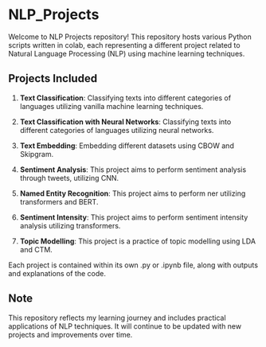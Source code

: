 # NLP_Projects
Welcome to NLP Projects repository! This repository hosts various Python scripts written in colab, each representing a different project related to Natural Language Processing (NLP) using machine learning techniques. 

## **Projects Included**
1. **Text Classification**: Classifying texts into different categories of languages utilizing vanilla machine learning techniques.

2. **Text Classification with Neural Networks**: Classifying texts into different categories of languages utilizing neural networks.

3. **Text Embedding**: Embedding different datasets using CBOW and Skipgram.

4. **Sentiment Analysis**: This project aims to perform sentiment analysis through tweets, utilizing CNN.

5. **Named Entity Recognition**: This project aims to perform ner utilizing transformers and BERT.

6. **Sentiment Intensity**: This project aims to perform sentiment intensity analysis utilizing transformers.

7. **Topic Modelling**: This project is a practice of topic modelling using LDA and CTM.

Each project is contained within its own .py or .ipynb file, along with outputs and explanations of the code.

## **Note**
This repository reflects my learning journey and includes practical applications of NLP techniques. It will continue to be updated with new projects and improvements over time.
